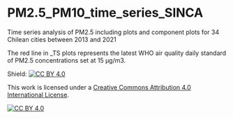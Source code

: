 # PM2.5_PM10_time_series_SINCA


Time series analysis of PM2.5 including plots and component plots for 34 Chilean cities between 2013 and 2021

The red line in _TS plots represents the latest WHO air quality daily standard of PM2.5 concentrations set at 15 µg/m3.





Shield: [![CC BY 4.0][cc-by-shield]][cc-by]

This work is licensed under a
[Creative Commons Attribution 4.0 International License][cc-by].

[![CC BY 4.0][cc-by-image]][cc-by]

[cc-by]: http://creativecommons.org/licenses/by/4.0/
[cc-by-image]: https://i.creativecommons.org/l/by/4.0/88x31.png
[cc-by-shield]: https://img.shields.io/badge/License-CC%20BY%204.0-lightgrey.svg

